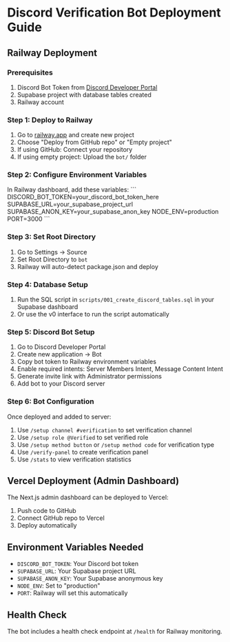 # Discord Verification Bot Deployment Guide

## Railway Deployment

### Prerequisites
1. Discord Bot Token from [Discord Developer Portal](https://discord.com/developers/applications)
2. Supabase project with database tables created
3. Railway account

### Step 1: Deploy to Railway
1. Go to [railway.app](https://railway.app) and create new project
2. Choose "Deploy from GitHub repo" or "Empty project"
3. If using GitHub: Connect your repository
4. If using empty project: Upload the `bot/` folder

### Step 2: Configure Environment Variables
In Railway dashboard, add these variables:
\`\`\`
DISCORD_BOT_TOKEN=your_discord_bot_token_here
SUPABASE_URL=your_supabase_project_url
SUPABASE_ANON_KEY=your_supabase_anon_key
NODE_ENV=production
PORT=3000
\`\`\`

### Step 3: Set Root Directory
1. Go to Settings → Source
2. Set Root Directory to `bot`
3. Railway will auto-detect package.json and deploy

### Step 4: Database Setup
1. Run the SQL script in `scripts/001_create_discord_tables.sql` in your Supabase dashboard
2. Or use the v0 interface to run the script automatically

### Step 5: Discord Bot Setup
1. Go to Discord Developer Portal
2. Create new application → Bot
3. Copy bot token to Railway environment variables
4. Enable required intents: Server Members Intent, Message Content Intent
5. Generate invite link with Administrator permissions
6. Add bot to your Discord server

### Step 6: Bot Configuration
Once deployed and added to server:
1. Use `/setup channel #verification` to set verification channel
2. Use `/setup role @Verified` to set verified role
3. Use `/setup method button` or `/setup method code` for verification type
4. Use `/verify-panel` to create verification panel
5. Use `/stats` to view verification statistics

## Vercel Deployment (Admin Dashboard)
The Next.js admin dashboard can be deployed to Vercel:
1. Push code to GitHub
2. Connect GitHub repo to Vercel
3. Deploy automatically

## Environment Variables Needed
- `DISCORD_BOT_TOKEN`: Your Discord bot token
- `SUPABASE_URL`: Your Supabase project URL
- `SUPABASE_ANON_KEY`: Your Supabase anonymous key
- `NODE_ENV`: Set to "production"
- `PORT`: Railway will set this automatically

## Health Check
The bot includes a health check endpoint at `/health` for Railway monitoring.
